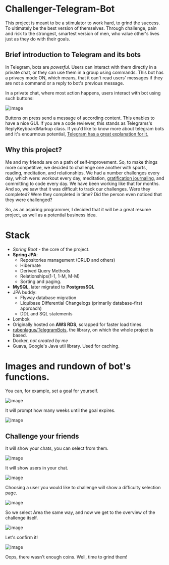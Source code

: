 # Challenger-Telegram-Bot
This project is meant to be a stimulator to work hard, to grind the success. To ultimately be the best version of themselves. Through challenge, pain and risk to the strongest, smartest version of men, who value other's lives just as they do with their goals.
## Brief introduction to Telegram and its bots
In Telegram, bots are *powerful*. Users can interact with them directly in a private chat, or they can use them in a group using commands. This bot has a privacy mode ON, which means, that it can't read users' messages if they are not a command or a reply to bot's previous message.

In a private chat, where most action happens, users interact with bot using such buttons:

![image](https://user-images.githubusercontent.com/108194191/192120732-9d2d0b70-8bd0-45cc-b9e7-22e557268d2a.png)

Buttons on press send a message of according content. This enables to have a nice GUI.
If you are a code reviewer, this stands as Telegrams's ReplyKeyboardMarkup class.
If you'd like to know more about telegram bots and it's enourmous potential, [Telegram has a great explanation for it.](https://core.telegram.org/bots "Telegram has a great explanation for it.")

## Why this project?
Me and my friends are on a path of self-improvement. So, to make things more competitive, we decided to challenge one another with sports, reading, meditation, and relationships. We had a number challenges every day, which were: workout every day, meditation, [gratification journaling](https://blog.mindvalley.com/gratitude-journal/), and committing to code every day. We have been working like that for months.
And so, we saw that it was difficult to track our challenges. Were they completed? Were they completed in time? Did the person even noticed that they were challenged?

So, as an aspiring programmer, I decided that it will be a great resume project, as well as a potential business idea.

# Stack

 - *Spring Boot* - the core of the project.
 - **Spring JPA**:
   - Repositories management (CRUD and others)
    - Hibernate 
    - Derived Query Methods
    - Relationships(1-1, 1-M, M-M)
    - Sorting and paging.
- **MySQL**, later migrated to **PostgresSQL**
- JPA buddy:
  - Flyway database migration 
  - Liquibase Differential Changelogs (primarily database-first approach)
  - DDL and SQL statements
- Lombok 
- Originally hosted on **AWS RDS**, scrapped for faster load times.
- [rubenlagus/TelegramBots](https://github.com/rubenlagus/TelegramBots), the library, on which the whole project is based.
- Docker, *not created by me*
- Guava, Google's Java util library. Used for caching.

# Images and rundown of bot's functions.
You can, for example, set a goal for yourself.

![image](https://user-images.githubusercontent.com/108194191/192134669-7624c61f-1c9f-416b-a1c4-ad16b18e239d.png)

It will prompt how many weeks until the goal expires.

![image](https://user-images.githubusercontent.com/108194191/192134754-ae81acfa-4dbb-45e6-8d2c-aa1e503bfd75.png)

## Challenge your friends

It will show your chats, you can select from them.

![image](https://user-images.githubusercontent.com/108194191/192134975-f5d0cff3-ad08-46bc-87cc-347a5e321c31.png)

It will show users in your chat.

![image](https://user-images.githubusercontent.com/108194191/192135207-51d9e191-e9ea-4b74-9d99-469212b1c0bc.png)

Choosing a user you would like to challenge will show a difficulty selection page.

![image](https://user-images.githubusercontent.com/108194191/192135499-cbf010a3-0497-4aae-a1e6-75f602678dee.png)

So we select Area the same way, and now we get to the overview of the challenge itself. 

![image](https://user-images.githubusercontent.com/108194191/192135801-a1ffe31f-96aa-4037-8fa2-48621b030643.png)

Let's confirm it! 

![image](https://user-images.githubusercontent.com/108194191/192135826-0f176a76-2e39-4f82-bd3a-8b807364812d.png)

Oops, there wasn't enough coins. Well, time to grind them!
